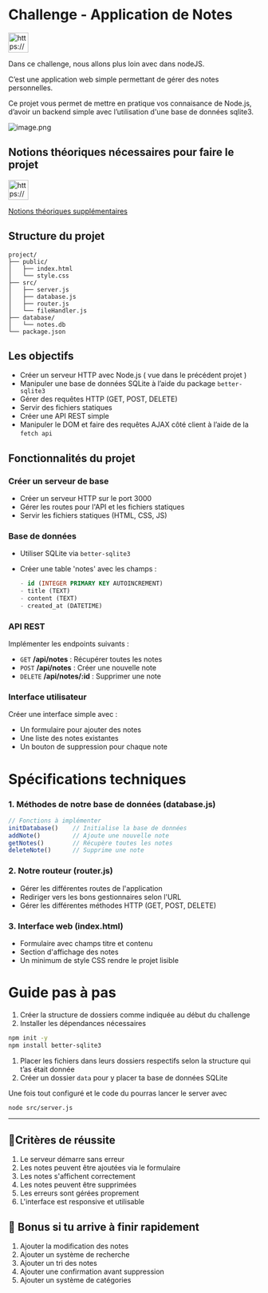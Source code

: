 # Challenge  - Application de Notes

<aside>
<img src="https://www.notion.so/icons/info-alternate_green.svg" alt="https://www.notion.so/icons/info-alternate_green.svg" width="40px" />

Dans ce challenge, nous allons plus loin avec dans nodeJS.

C’est une application web simple permettant de gérer des notes personnelles. 

Ce projet vous permet de mettre en pratique vos connaisance de Node.js, d’avoir un  backend simple avec l’utilisation d'une base de données sqlite3.

</aside>

![image.png](Challenge%20-%20Application%20de%20Notes%201273324cc3d780319bbbff42c0a80865/image.png)

## Notions théoriques nécessaires pour faire le projet

<aside>
<img src="https://www.notion.so/icons/brain_green.svg" alt="https://www.notion.so/icons/brain_green.svg" width="40px" />

[Notions théoriques supplémentaires](Challenge%20-%20Application%20de%20Notes%201273324cc3d780319bbbff42c0a80865/Notions%20the%CC%81oriques%20supple%CC%81mentaires%2029fbce7a6a5b4ca7b76a04cb00e4686d.md)

</aside>

## Structure du projet

```
project/
├── public/
│   ├── index.html
│   └── style.css
├── src/
│   ├── server.js
│   ├── database.js
│   ├── router.js
│   └── fileHandler.js
├── database/
│   └── notes.db
└── package.json
```

## Les objectifs

- Créer un serveur HTTP avec Node.js ( vue dans le précédent projet )
- Manipuler une base de données SQLite à l’aide du package `better-sqlite3`
- Gérer des requêtes HTTP (GET, POST, DELETE)
- Servir des fichiers statiques
- Créer une API REST simple
- Manipuler le DOM et faire des requêtes AJAX côté client à l’aide de la `fetch api`

## Fonctionnalités du projet

### Créer un serveur de base

- Créer un serveur HTTP sur le port 3000
- Gérer les routes pour l'API et les fichiers statiques
- Servir les fichiers statiques (HTML, CSS, JS)

### Base de données

- Utiliser SQLite via `better-sqlite3`
- Créer une table 'notes' avec les champs :
    
    ```sql
    - id (INTEGER PRIMARY KEY AUTOINCREMENT)
    - title (TEXT)
    - content (TEXT)
    - created_at (DATETIME)
    ```
    

### API REST

Implémenter les endpoints suivants :

- `GET` **/api/notes** : Récupérer toutes les notes
- `POST` **/api/notes** : Créer une nouvelle note
- `DELETE` **/api/notes/:id** : Supprimer une note

### Interface utilisateur

Créer une interface simple avec :

- Un formulaire pour ajouter des notes
- Une liste des notes existantes
- Un bouton de suppression pour chaque note

# Spécifications techniques

### 1. Méthodes de notre base de données (database.js)

```jsx
// Fonctions à implémenter
initDatabase()    // Initialise la base de données
addNote()         // Ajoute une nouvelle note
getNotes()        // Récupère toutes les notes
deleteNote()      // Supprime une note
```

### 2. Notre  routeur (router.js)

- Gérer les différentes routes de l'application
- Rediriger vers les bons gestionnaires selon l'URL
- Gérer les différentes méthodes HTTP (GET, POST, DELETE)

### 3. Interface web (index.html)

- Formulaire avec champs titre et contenu
- Section d'affichage des notes
- Un minimum de style CSS rendre le projet lisible

# Guide pas à pas

1. Créer la structure de dossiers comme indiquée  au début du challenge
2. Installer les dépendances nécessaires

```bash
npm init -y
npm install better-sqlite3
```

1. Placer les fichiers dans leurs dossiers respectifs selon la structure qui t’as était donnée
2. Créer un dossier `data`  pour y placer ta base de données SQLite

Une fois tout configuré et le code  du pourras lancer le server avec

```bash
node src/server.js
```

---

## 🌟Critères de réussite

1. Le serveur démarre sans erreur
2. Les notes peuvent être ajoutées via le formulaire
3. Les notes s'affichent correctement
4. Les notes peuvent être supprimées
5. Les erreurs sont gérées proprement
6. L'interface est responsive et utilisable 

## 🎁 Bonus si tu arrive à finir rapidement

1. Ajouter la modification des notes
2. Ajouter un système de recherche
3. Ajouter un tri des notes
4. Ajouter une confirmation avant suppression
5. Ajouter un système de catégories